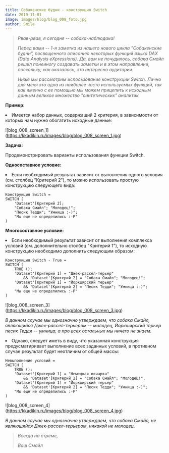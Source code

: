 ```yaml
---
title: Собакенские будни - конструкция Switch
date: 2019-11-01
image: images/blog/blog_008_foto.jpg
author: Smile
---
```


> *Рвав-рвав, я сегодня -- собака-наблюдака!*
>
> *Перед вами -- 1-я заметка из нашего нового цикла "Собакенские будни", посвященного описанию некоторых функций языка DAX (Data Analysis eXpressions). Да, вам не почудилось, собака Смайл решил понеиногу создавать заметки и в этом направлении, поскольку, как оказалось, это интересно аудитории.*
> 
> *Ниже мы рассмотрим использование конструкции Switch. Лично для меня это одна из наиболее часто используемых функций, так как именно с ее помощью мы можем прицепить к исходным данным великое множество "синтетических" аналитик.*


**Пример:**

**<li>** Имеется набор данных, содержащий 2 критерия, в зависимости от которых нам нужно обогатить исходные данные:

![blog_008_screen_1] (https://kkadikin.ru/images/blog/blog_008_screen_1.jpg)


**Задача:**

Продемонстрировать варианты использования функции Switch.


**Односоставное условие:**

**<li>** Если необходимый результат зависит от выполнения одного условия (см. столбец "Критерий 2"), то можно использовать простую конструкцию следующего вида:

```dax
Конструкция Switch =
SWITCH (
    'Dataset'[Критерий 2];
    "Собака Смайл"; "Молодец!";
    "Песик Тедди"; "Умница :-)";
    "Мы еще не определились :-Р"
)
```


**Многосоставное условие:**

**<li>** Если необходимый результат зависит от выполнения комплекса условий (см. дополнительно столбец "Критерий 1"), то исходную конструкцию необходимо дополнить следующим образом:

```dax
Конструкция Switch - True =
SWITCH (
    TRUE ();
    'Dataset'[Критерий 1] = "Джек-рассел-терьер"
        && 'Dataset'[Критерий 2] = "Собака Смайл"; "Молодец!";
    'Dataset'[Критерий 1] = "Йоркширский терьер"
        && 'Dataset'[Критерий 2] = "Песик Тедди"; "Умница :-)";
    "Мы еще не определились :-Р"
)
```

![blog_008_screen_3] (https://kkadikin.ru/images/blog/blog_008_screen_3.jpg)

*В данном случае мы однозначно утверждаем, что собака Смайл, являющийся Джек-рассел-терьером -- молодец, Йоркширский терьер песик Тедди -- умница, а про всех остальных мы ничего не знаем.*

**<li>** Однако, следует иметь в виду, что указанная конструкция предусматиривает выполнение всех заданных условий, в противном случае результат  будет неотличим от общей массы:

```dax
Невыполнение условий =
SWITCH (
    TRUE ();
    'Dataset'[Критерий 1] = "Немецкая овчарка"
        && 'Dataset'[Критерий 2] = "Собака Смайл"; "Молодец!";
    'Dataset'[Критерий 1] = "Йоркширский терьер"
        && 'Dataset'[Критерий 2] = "Песик Тедди"; "Умница :-)";
    "Мы еще не определились :-Р"
)
```

![blog_008_screen_4] (https://kkadikin.ru/images/blog/blog_008_screen_4.jpg)

*В данном случае мы однозначно утверждаем, что собака Смайл, не являющийся Джек-рассел-терьером, никакой не молодец.*

> *Всегда на стреме,*
>
> *Ваш Смайл*